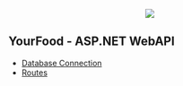 <p align="center"><a href="http://academy.telerik.com/"><img src="http://newbusiness.bg/content/2014/9/25/ad7ffe963687c817362beb2b4764e2771049088064.jpeg" /></a></p>


## YourFood - ASP.NET WebAPI

  * [Database Connection](https://github.com/Telerik-Hackathon-2014/YourFood-WebAPI/wiki/Database-connection)
  * [Routes](https://github.com/Telerik-Hackathon-2014/YourFood-WebAPI/wiki/Routes)
